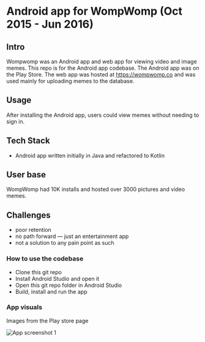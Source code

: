 # Android app for WompWomp (Oct 2015 - Jun 2016)

## Intro
Wompwomp was an Android app and web app for viewing video and image memes. This repo is for the Android app codebase. The Android app was on the Play Store. The web app was hosted at https://wompwomp.co and was used mainly for uploading memes to the database.

## Usage
After installing the Android app, users could view memes without needing to sign in.

## Tech Stack
* Android app written initially in Java and refactored to Kotlin

## User base
WompWomp had 10K installs and hosted over 3000 pictures and video memes.

## Challenges
* poor retention
* no path forward — just an entertainment app
* not a solution to any pain point as such

### How to use the codebase ###
* Clone this git repo
* Install Android Studio and open it
* Open this git repo folder in Android Studio
* Build, install and run the app

### App visuals
Images from the Play store page

![App screenshot 1](https://bitbucket.org/breadboy/wompwomp-android-app/src/master/images/screen0.jpeg)
